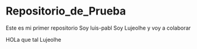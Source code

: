 # Repositorio_de_Prueba
Este es mi primer repositorio
Soy luis-pabl
Soy Lujeolhe y voy a colaborar

HOLa que tal Lujeolhe
